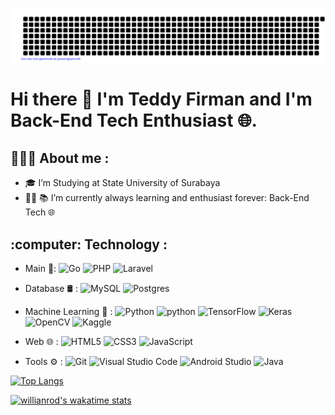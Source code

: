
![gitartwork](gitartwork.svg)


<h1> Hi there 👋 I'm Teddy Firman and I'm Back-End Tech Enthusiast 🌐.</h1>

<h2>👨🏻‍💻  About me :</h2>

- :mortar_board: I’m Studying at State University of Surabaya 
- 🧑‍💻 :books: I’m currently always learning and enthusiast forever: Back-End Tech 🌐



<h2>:computer:  Technology :</h2>

- Main :pushpin::  	  ![Go](https://img.shields.io/badge/go-%2300ADD8.svg?style=flat&logo=go&logoColor=white)  ![PHP](https://img.shields.io/badge/php-%23777BB4.svg?style=flat&logo=php&logoColor=white)  ![Laravel](https://img.shields.io/badge/laravel-%23FF2D20.svg?style=flat&logo=laravel&logoColor=white)

- Database 🛢 :  ![MySQL](https://img.shields.io/badge/mysql-%2300f.svg?style=flat&logo=mysql&logoColor=white) 	![Postgres](https://img.shields.io/badge/postgres-%23316192.svg?style=flat&logo=postgresql&logoColor=white)

- Machine Learning 🤖 :  ![Python](https://img.shields.io/badge/python-3670A0?style=flat&logo=python&logoColor=ffdd54)  ![python](https://img.shields.io/badge/-Jupyter_Notebook-yellow?style=flat&logo=jupyter&color=grey&logoColor=orange)  ![TensorFlow](https://img.shields.io/badge/TensorFlow-%23FF6F00.svg?style=flat&logo=TensorFlow&logoColor=white) ![Keras](https://img.shields.io/badge/Keras-%23D00000.svg?style=flat&logo=Keras&logoColor=white)  ![OpenCV](https://img.shields.io/badge/opencv-%23white.svg?style=flat&logo=opencv&logoColor=white)   ![Kaggle](https://img.shields.io/badge/Kaggle-035a7d?style=flat&logo=kaggle&logoColor=white)

- Web 🌐 :  ![HTML5](https://img.shields.io/badge/html5-%23E34F26.svg?style=flat&logo=html5&logoColor=white) ![CSS3](https://img.shields.io/badge/css3-%231572B6.svg?style=flat&logo=css3&logoColor=white) ![JavaScript](https://img.shields.io/badge/javascript-%23323330.svg?style=flat&logo=javascript&logoColor=%23F7DF1E)    

- Tools ⚙️ :  ![Git](https://img.shields.io/badge/git-%23F05033.svg?style=flat&logo=git&logoColor=white) ![Visual Studio Code](https://img.shields.io/badge/Visual%20Studio%20Code-0078d7.svg?style=flat&logo=visual-studio-code&logoColor=white)   ![Android Studio](https://img.shields.io/badge/Android%20Studio-3DDC84.svg?style=flat&logo=android-studio&logoColor=white)  ![Java](https://img.shields.io/badge/java-%23ED8B00.svg?style=flat&logo=java&logoColor=white)


<!-- [![Anurag's GitHub stats](https://github-readme-stats.vercel.app/api?username=TeddyFirman&count_private=true&show_icons=true&theme=tokyonight&layout=compact)](https://github.com/anuraghazra/github-readme-stats) -->


[![Top Langs](https://github-readme-stats.vercel.app/api/top-langs/?username=TeddyFirman&theme=tokyonight&layout=compact&langs_count=10)](https://github.com/anuraghazra/github-readme-stats)

[![willianrod's wakatime stats](https://github-readme-stats.vercel.app/api/wakatime?username=Tedd404&theme=github_dark)](https://github.com/anuraghazra/github-readme-stats) 




<!--START_SECTION:waka-->
<!--END_SECTION:waka-->










